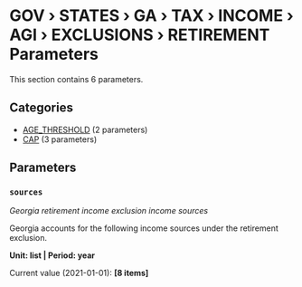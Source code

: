 # GOV › STATES › GA › TAX › INCOME › AGI › EXCLUSIONS › RETIREMENT Parameters

This section contains 6 parameters.

## Categories

- [AGE_THRESHOLD](age_threshold/index.md) (2 parameters)
- [CAP](cap/index.md) (3 parameters)

## Parameters

### `sources`
*Georgia retirement income exclusion income sources*

Georgia accounts for the following income sources under the retirement exclusion.

**Unit: list | Period: year**

Current value (2021-01-01): **[8 items]**

